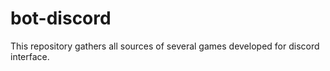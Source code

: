 # bot-discord
This repository gathers all sources of several games developed for discord interface.
